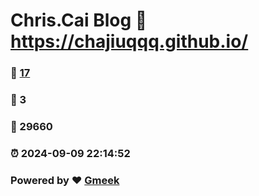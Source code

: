 # Chris.Cai Blog :link: https://chajiuqqq.github.io/ 
### :page_facing_up: [17](https://chajiuqqq.github.io//tag.html) 
### :speech_balloon: 3 
### :hibiscus: 29660 
### :alarm_clock: 2024-09-09 22:14:52 
### Powered by :heart: [Gmeek](https://github.com/Meekdai/Gmeek)
